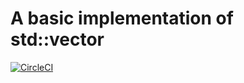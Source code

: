 # A basic implementation of std::vector

[![CircleCI](https://circleci.com/gh/grhawk/ghVector.svg?style=shield)](https://circleci.com/gh/grhawk/gh-vector)
